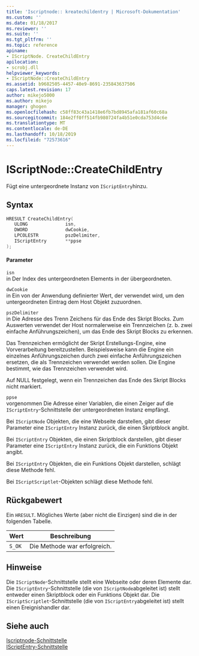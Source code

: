 ```yaml
---
title: 'Iscriptnode:: kreatechildentry | Microsoft-Dokumentation'
ms.custom: ''
ms.date: 01/18/2017
ms.reviewer: ''
ms.suite: ''
ms.tgt_pltfrm: ''
ms.topic: reference
apiname:
- IScriptNode. CreateChildEntry
apilocation:
- scrobj.dll
helpviewer_keywords:
- IScriptNode::CreateChildEntry
ms.assetid: b9682505-4457-40e9-8691-235843637506
caps.latest.revision: 17
author: mikejo5000
ms.author: mikejo
manager: ghogen
ms.openlocfilehash: c58ff83c43a1418e6fb7bd8945afa181af60c68a
ms.sourcegitcommit: 184e2ff0ff514fb980724fa4b51e0cda753d4c6e
ms.translationtype: MT
ms.contentlocale: de-DE
ms.lasthandoff: 10/18/2019
ms.locfileid: "72573616"
---
```

# <a name="iscriptnode-createchildentry"></a>IScriptNode::CreateChildEntry
Fügt eine untergeordnete Instanz von `IScriptEntry`hinzu.  
  
## <a name="syntax"></a>Syntax  
  
```cpp
HRESULT CreateChildEntry(  
   ULONG              isn,  
   DWORD              dwCookie,  
   LPCOLESTR          pszDelimiter,  
   IScriptEntry       **ppse  
);  
```  
  
#### <a name="parameters"></a>Parameter  
 `isn`  
 in Der Index des untergeordneten Elements in der übergeordneten.  
  
 `dwCookie`  
 in Ein von der Anwendung definierter Wert, der verwendet wird, um den untergeordneten Eintrag dem Host Objekt zuzuordnen.  
  
 `pszDelimiter`  
 in Die Adresse des Trenn Zeichens für das Ende des Skript Blocks. Zum Auswerten verwendet der Host normalerweise ein Trennzeichen (z. b. zwei einfache Anführungszeichen), um das Ende des Skript Blocks zu erkennen.  
  
 Das Trennzeichen ermöglicht der Skript Erstellungs-Engine, eine Vorverarbeitung bereitzustellen. Beispielsweise kann die Engine ein einzelnes Anführungszeichen durch zwei einfache Anführungszeichen ersetzen, die als Trennzeichen verwendet werden sollen. Die Engine bestimmt, wie das Trennzeichen verwendet wird.  
  
 Auf NULL festgelegt, wenn ein Trennzeichen das Ende des Skript Blocks nicht markiert.  
  
 `ppse`  
 vorgenommen Die Adresse einer Variablen, die einen Zeiger auf die `IScriptEntry`-Schnittstelle der untergeordneten Instanz empfängt.  
  
 Bei `IScriptNode` Objekten, die eine Webseite darstellen, gibt dieser Parameter eine `IScriptEntry` Instanz zurück, die einen Skriptblock angibt.  
  
 Bei `IScriptEntry` Objekten, die einen Skriptblock darstellen, gibt dieser Parameter eine `IScriptEntry` Instanz zurück, die ein Funktions Objekt angibt.  
  
 Bei `IScriptEntry` Objekten, die ein Funktions Objekt darstellen, schlägt diese Methode fehl.  
  
 Bei `IScriptScriptlet`-Objekten schlägt diese Methode fehl.  
  
## <a name="return-value"></a>Rückgabewert  
 Ein `HRESULT`. Mögliches Werte (aber nicht die Einzigen) sind die in der folgenden Tabelle.  
  
|Wert|Beschreibung|  
|-----------|-----------------|  
|`S_OK`|Die Methode war erfolgreich.|  
  
## <a name="remarks"></a>Hinweise  
 Die `IScriptNode`-Schnittstelle stellt eine Webseite oder deren Elemente dar. Die `IScriptEntry`-Schnittstelle (die von `IScriptNode`abgeleitet ist) stellt entweder einen Skriptblock oder ein Funktions Objekt dar. Die `IScriptScriptlet`-Schnittstelle (die von `IScriptEntry`abgeleitet ist) stellt einen Ereignishandler dar.  
  
## <a name="see-also"></a>Siehe auch  
 [Iscriptnode-Schnittstelle](../../winscript/reference/iscriptnode-interface.md)   
 [IScriptEntry-Schnittstelle](../../winscript/reference/iscriptentry-interface.md)